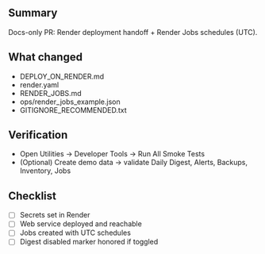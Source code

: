 ## Summary
Docs-only PR: Render deployment handoff + Render Jobs schedules (UTC).

## What changed
- DEPLOY_ON_RENDER.md
- render.yaml
- RENDER_JOBS.md
- ops/render_jobs_example.json
- GITIGNORE_RECOMMENDED.txt

## Verification
- Open Utilities → Developer Tools → Run All Smoke Tests
- (Optional) Create demo data → validate Daily Digest, Alerts, Backups, Inventory, Jobs

## Checklist
- [ ] Secrets set in Render
- [ ] Web service deployed and reachable
- [ ] Jobs created with UTC schedules
- [ ] Digest disabled marker honored if toggled
